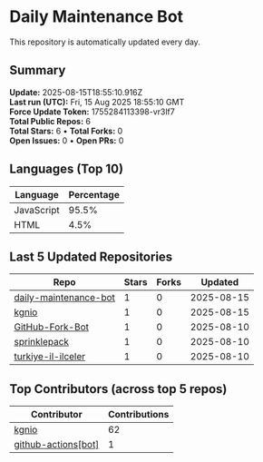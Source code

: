 # Daily Maintenance Bot

This repository is automatically updated every day.

## Summary
<!-- STATS:START -->
**Update:** 2025-08-15T18:55:10.916Z  
**Last run (UTC):** Fri, 15 Aug 2025 18:55:10 GMT  
**Force Update Token:** 1755284113398-vr3lf7  
**Total Public Repos:** 6  
**Total Stars:** 6 • **Total Forks:** 0  
**Open Issues:** 0 • **Open PRs:** 0
<!-- STATS:END -->

## Languages (Top 10)
<!-- LANGS:START -->
Language | Percentage
--- | ---
JavaScript | 95.5%
HTML | 4.5%
<!-- LANGS:END -->

## Last 5 Updated Repositories
<!-- RECENT:START -->
Repo | Stars | Forks | Updated
--- | --- | --- | ---
[daily-maintenance-bot](https://github.com/kgnio/daily-maintenance-bot) | 1 | 0 | 2025-08-15
[kgnio](https://github.com/kgnio/kgnio) | 1 | 0 | 2025-08-15
[GitHub-Fork-Bot](https://github.com/kgnio/GitHub-Fork-Bot) | 1 | 0 | 2025-08-10
[sprinklepack](https://github.com/kgnio/sprinklepack) | 1 | 0 | 2025-08-10
[turkiye-il-ilceler](https://github.com/kgnio/turkiye-il-ilceler) | 1 | 0 | 2025-08-10
<!-- RECENT:END -->

## Top Contributors (across top 5 repos)
<!-- CONTRIB:START -->
Contributor | Contributions
--- | ---
[kgnio](https://github.com/kgnio) | 62
[github-actions[bot]](https://github.com/apps/github-actions) | 1
<!-- CONTRIB:END -->
